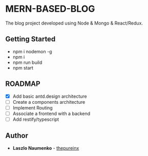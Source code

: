 # MERN-BASED-BLOG

The blog project developed using Node & Mongo & React/Redux.

## Getting Started

* npm i nodemon -g
* npm i
* npm run build
* npm start

## ROADMAP

- [x] Add basic antd.design architecture
- [ ] Create a components architecture
- [ ] Implement Routing
- [ ] Associate a frontend with a backend
- [ ] Add restify/typescript

## Author

* **Laszlo Naumenko** - [thepureinx](https://github.com/thepureinx)
